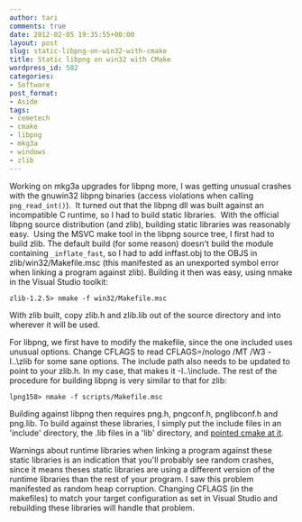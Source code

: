 ```yaml
---
author: tari
comments: true
date: 2012-02-05 19:35:55+00:00
layout: post
slug: static-libpng-on-win32-with-cmake
title: Static libpng on win32 with CMake
wordpress_id: 582
categories:
- Software
post_format:
- Aside
tags:
- cemetech
- cmake
- libpng
- mkg3a
- windows
- zlib
---
```


Working on mkg3a upgrades for libpng more, I was getting unusual crashes with
the gnuwin32 libpng binaries (access violations when calling `png_read_int()`). 
It turned out that the libpng dll was built against an incompatible C runtime,
so I had to build static libraries.  With the official libpng source
distribution (and zlib), building static libraries was reasonably easy.  Using
the MSVC make tool in the libpng source tree, I first had to build zlib.  The
default build (for some reason) doesn't build the module containing
`_inflate_fast`, so I had to add inffast.obj to the OBJS in
zlib/win32/Makefile.msc (this manifested as an unexported symbol error when
linking a program against zlib).  Building it then was easy, using nmake in the
Visual Studio toolkit:

    zlib-1.2.5> nmake -f win32/Makefile.msc

With zlib built, copy zlib.h and zlib.lib out of the source directory and into
wherever it will be used.

For libpng, we first have to modify the makefile, since the one included uses
unusual options.  Change CFLAGS to read CFLAGS=/nologo /MT /W3 -I..\zlib for
some sane options.  The include path also needs to be updated to point to your
zlib.h.  In my case, that makes it -I..\include\.  The rest of the procedure for
building libpng is very similar to that for zlib:

    lpng158> nmake -f scripts/Makefile.msc

Building against libpng then requires png.h, pngconf.h, pnglibconf.h and
png.lib.  To build against these libraries, I simply put the include files in an
'include' directory, the .lib files in a 'lib' directory, and [pointed cmake at
it](locating-packages-with-cmake.html).

Warnings about runtime libraries when linking a program against these static
libraries is an indication that you'll probably see random crashes, since it
means theses static libraries are using a different version of the runtime
libraries than the rest of your program.  I saw this problem manifested as
random heap corruption.  Changing CFLAGS (in the makefiles) to match your target
configuration as set in Visual Studio and rebuilding these libraries will handle
that problem.
